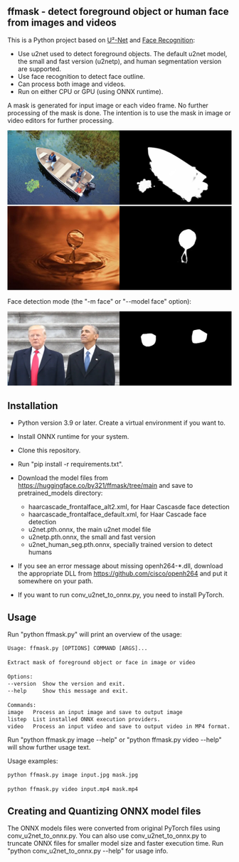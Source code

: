 ## ffmask - detect foreground object or human face from images and videos

This is a Python project based on  [U²-Net](https://github.com/xuebinqin/U-2-Net "u2net") and [Face Recognition](https://github.com/ageitgey/face_recognition "Face Recognition"):

- Use u2net used to detect foreground objects. The default u2net model, the small and fast version (u2netp), and human segmentation version are supported.
- Use face recognition to detect face outline.
- Can process both image and videos.
- Run on either CPU or GPU (using ONNX runtime).

A mask is generated for input image or each video frame. No further processing of the mask is done. The intention is to use the mask in image or video editors for further processing.

![boat](images/boat.jpg)
![water drop](images/waterdrop.jpg)

Face detection mode (the "-m face" or "--model face" option):

![Obama Trump](images/obamatrump.png)

## Installation

- Python version 3.9 or later. Create a virtual environment if you want to.
- Install ONNX runtime for your system.
- Clone this repository.
- Run "pip install -r requirements.txt".
- Download the model files from https://huggingface.co/by321/ffmask/tree/main and save to pretrained_models directory:

	- haarcascade_frontalface_alt2.xml, for Haar Cascasde face detection
	- haarcascade_frontalface_default.xml, for Haar Cascade face detection
	- u2net.pth.onnx, the main u2net model file
	- u2netp.pth.onnx, the small and fast version
	- u2net_human_seg.pth.onnx, specially trained version to detect humans
- If you see an error message about missing openh264-*.dll, download the appropriate DLL from https://github.com/cisco/openh264 and put it somewhere on your path.
- If you want to run conv_u2net_to_onnx.py, you need to install PyTorch.
## Usage

Run "python ffmask.py" will print an overview of the usage:

	Usage: ffmask.py [OPTIONS] COMMAND [ARGS]...

	Extract mask of foreground object or face in image or video

	Options:
	--version  Show the version and exit.
	--help     Show this message and exit.

	Commands:
	image   Process an input image and save to output image
	listep  List installed ONNX execution providers.
	video   Process an input video and save to output video in MP4 format.

Run "python ffmask.py image --help" or "python ffmask.py video --help" will show further usage text.

Usage examples:

    python ffmask.py image input.jpg mask.jpg

    python ffmask.py video input.mp4 mask.mp4

## Creating and Quantizing ONNX model files

The ONNX models files were converted from original PyTorch files using conv_u2net_to_onnx.py. You can also use conv_u2net_to_onnx.py to truncate ONNX files for smaller model size and faster execution time.
Run "python conv_u2net_to_onnx.py --help" for usage info.

